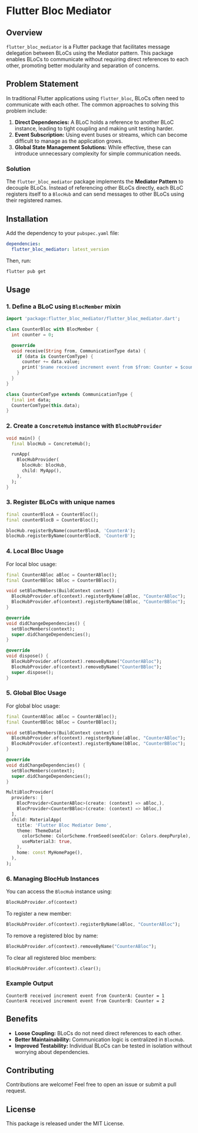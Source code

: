 # Flutter Bloc Mediator

## Overview

`flutter_bloc_mediator` is a Flutter package that facilitates message delegation between BLoCs using the Mediator pattern. This package enables BLoCs to communicate without requiring direct references to each other, promoting better modularity and separation of concerns.

## Problem Statement

In traditional Flutter applications using `flutter_bloc`, BLoCs often need to communicate with each other. The common approaches to solving this problem include:

1. **Direct Dependencies:** A BLoC holds a reference to another BLoC instance, leading to tight coupling and making unit testing harder.
2. **Event Subscription:** Using event buses or streams, which can become difficult to manage as the application grows.
3. **Global State Management Solutions:** While effective, these can introduce unnecessary complexity for simple communication needs.

### Solution

The `flutter_bloc_mediator` package implements the **Mediator Pattern** to decouple BLoCs. Instead of referencing other BLoCs directly, each BLoC registers itself to a `BlocHub` and can send messages to other BLoCs using their registered names.

## Installation

Add the dependency to your `pubspec.yaml` file:

```yaml
dependencies:
  flutter_bloc_mediator: latest_version
```

Then, run:

```sh
flutter pub get
```

## Usage

### 1. Define a BLoC using `BlocMember` mixin

```dart
import 'package:flutter_bloc_mediator/flutter_bloc_mediator.dart';

class CounterBloc with BlocMember {
  int counter = 0;

  @override
  void receive(String from, CommunicationType data) {
    if (data is CounterComType) {
      counter += data.value;
      print('$name received increment event from $from: Counter = $counter');
    }
  }
}

class CounterComType extends CommunicationType {
  final int data;
  CounterComType(this.data);
}
```

### 2. Create a `ConcreteHub` instance with `BlocHubProvider`

```dart
void main() {
  final blocHub = ConcreteHub();

  runApp(
    BlocHubProvider(
      blocHub: blocHub,
      child: MyApp(),
    ),
  );
}
```

### 3. Register BLoCs with unique names

```dart
final counterBlocA = CounterBloc();
final counterBlocB = CounterBloc();

blocHub.registerByName(counterBlocA, 'CounterA');
blocHub.registerByName(counterBlocB, 'CounterB');
```

### 4. Local Bloc Usage

For local bloc usage:

```dart
final CounterABloc aBloc = CounterABloc();
final CounterBBloc bBloc = CounterBBloc();

void setBlocMembers(BuildContext context) {
  BlocHubProvider.of(context).registerByName(aBloc, "CounterABloc");
  BlocHubProvider.of(context).registerByName(bBloc, "CounterBBloc");
}

@override
void didChangeDependencies() {
  setBlocMembers(context);
  super.didChangeDependencies();
}

@override
void dispose() {
  BlocHubProvider.of(context).removeByName("CounterABloc");
  BlocHubProvider.of(context).removeByName("CounterBBloc");
  super.dispose();
}
```

### 5. Global Bloc Usage

For global bloc usage:

```dart
final CounterABloc aBloc = CounterABloc();
final CounterBBloc bBloc = CounterBBloc();

void setBlocMembers(BuildContext context) {
  BlocHubProvider.of(context).registerByName(aBloc, "CounterABloc");
  BlocHubProvider.of(context).registerByName(bBloc, "CounterBBloc");
}

@override
void didChangeDependencies() {
  setBlocMembers(context);
  super.didChangeDependencies();
}

MultiBlocProvider(
  providers: [
    BlocProvider<CounterABloc>(create: (context) => aBloc,),
    BlocProvider<CounterBBloc>(create: (context) => bBloc,)
  ],
  child: MaterialApp(
    title: 'Flutter Bloc Mediator Demo',
    theme: ThemeData(
      colorScheme: ColorScheme.fromSeed(seedColor: Colors.deepPurple),
      useMaterial3: true,
    ),
    home: const MyHomePage(),
  ),
);
```

### 6. Managing BlocHub Instances

You can access the `BlocHub` instance using:

```dart
BlocHubProvider.of(context)
```

To register a new member:

```dart
BlocHubProvider.of(context).registerByName(aBloc, "CounterABloc");
```

To remove a registered bloc by name:

```dart
BlocHubProvider.of(context).removeByName("CounterABloc");
```

To clear all registered bloc members:

```dart
BlocHubProvider.of(context).clear();
```

### Example Output

```
CounterB received increment event from CounterA: Counter = 1
CounterA received increment event from CounterB: Counter = 2
```

## Benefits

- **Loose Coupling:** BLoCs do not need direct references to each other.
- **Better Maintainability:** Communication logic is centralized in `BlocHub`.
- **Improved Testability:** Individual BLoCs can be tested in isolation without worrying about dependencies.

## Contributing

Contributions are welcome! Feel free to open an issue or submit a pull request.

## License

This package is released under the MIT License.
